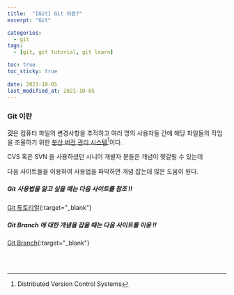 ```yaml
---
title:  "[Git] Git 이란?" 
excerpt: "Git"

categories:
  - git
tags:
  - [git, git tutorial, git learn]

toc: true
toc_sticky: true
 
date: 2021-10-05
last_modified_at: 2021-10-05
---
```


### Git 이란

**깃**은 컴퓨터 파일의 변경사항을 추적하고 여러 명의 사용자들 간에 해당 파일들의 작업을 조율하기 위한 <u>분산 버전 관리 시스템</u>[^1]이다.

CVS 혹은 SVN 을 사용하셨던 시니어 개발자 분들은 개념이 헷갈릴 수 있는데

다음 사이트들을 이용하여 사용법을 파악하면 개념 잡는데 많은 도움이 된다.



##### Git 사용법을 알고 싶을 때는 다음 사이트를 참조 !!

[Git 튜토리얼](https://backlog.com/git-tutorial/kr/){:target="_blank"}



##### Git Branch 에 대한 개념을 잡을 때는 다음 사이트를 이용 !!

[Git Branch](https://learngitbranching.js.org/?locale=ko){:target="_blank"}

<br>

[^1]: Distributed Version Control Systems

<br>
